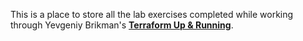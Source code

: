 This is a place to store all the lab exercises completed while working through Yevgeniy Brikman's [__Terraform Up & Running__](https://terraformupandrunning.com).